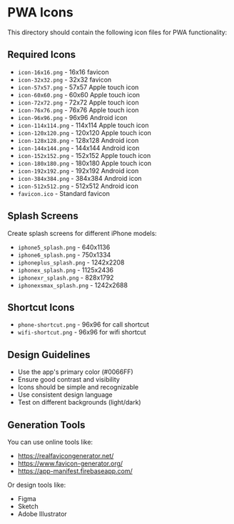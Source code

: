 # PWA Icons

This directory should contain the following icon files for PWA functionality:

## Required Icons

- `icon-16x16.png` - 16x16 favicon
- `icon-32x32.png` - 32x32 favicon  
- `icon-57x57.png` - 57x57 Apple touch icon
- `icon-60x60.png` - 60x60 Apple touch icon
- `icon-72x72.png` - 72x72 Apple touch icon
- `icon-76x76.png` - 76x76 Apple touch icon
- `icon-96x96.png` - 96x96 Android icon
- `icon-114x114.png` - 114x114 Apple touch icon
- `icon-120x120.png` - 120x120 Apple touch icon
- `icon-128x128.png` - 128x128 Android icon
- `icon-144x144.png` - 144x144 Android icon
- `icon-152x152.png` - 152x152 Apple touch icon
- `icon-180x180.png` - 180x180 Apple touch icon
- `icon-192x192.png` - 192x192 Android icon
- `icon-384x384.png` - 384x384 Android icon
- `icon-512x512.png` - 512x512 Android icon
- `favicon.ico` - Standard favicon

## Splash Screens

Create splash screens for different iPhone models:
- `iphone5_splash.png` - 640x1136
- `iphone6_splash.png` - 750x1334  
- `iphoneplus_splash.png` - 1242x2208
- `iphonex_splash.png` - 1125x2436
- `iphonexr_splash.png` - 828x1792
- `iphonexsmax_splash.png` - 1242x2688

## Shortcut Icons

- `phone-shortcut.png` - 96x96 for call shortcut
- `wifi-shortcut.png` - 96x96 for wifi shortcut

## Design Guidelines

- Use the app's primary color (#0066FF)
- Ensure good contrast and visibility
- Icons should be simple and recognizable
- Use consistent design language
- Test on different backgrounds (light/dark)

## Generation Tools

You can use online tools like:
- https://realfavicongenerator.net/
- https://www.favicon-generator.org/
- https://app-manifest.firebaseapp.com/

Or design tools like:
- Figma
- Sketch
- Adobe Illustrator
